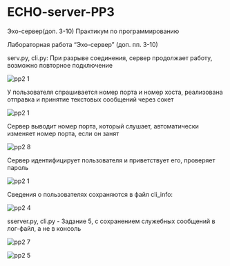 # ECHO-server-PP3
Эхо-сервер(доп. 3-10) Практикум по программированию


Лабораторная работа “Эхо-сервер” (доп. пп. 3-10)

serv.py, cli.py:
При разрыве соединения, сервер продолжает работу, возможно повторное подключение

![pp2 1](https://user-images.githubusercontent.com/91433112/141378544-7030ba33-cc09-40f6-80a9-a23b7f7a7ba2.png)

У пользователя спрашивается номер порта и номер хоста, реализована отправка и принятие текстовых сообщений через сокет

![pp2 1](https://user-images.githubusercontent.com/91433112/141378773-676c53b2-d2f4-4bda-8ffa-f83d20d2e21a.png)

Сервер выводит номер порта, который слушает, автоматически изменяет номер порта, если он занят

![pp2 8](https://user-images.githubusercontent.com/91433112/141379295-cb1a10e7-2029-4b1a-a593-039f11c8785d.png)

Сервер идентифицирует пользователя и приветствует его, проверяет пароль

![pp2 1](https://user-images.githubusercontent.com/91433112/141379567-c4881478-b42a-4f71-b500-cc0133b42d24.png)

Cведения о пользователях сохраняются в файл cli_info:

![pp2 4](https://user-images.githubusercontent.com/91433112/141380268-4b93539b-299b-4f43-bd01-6d0e781210ad.png)

sserver.py, cli.py - Задание 5, с сохранением служебных сообщений в лог-файл, а не в консоль

![pp2 7](https://user-images.githubusercontent.com/91433112/141380287-1a00ff71-8436-43f2-8a5a-ce54f731280d.png)

![pp2 5](https://user-images.githubusercontent.com/91433112/141380296-7534cff5-7c99-4846-be01-027ad0aaddd1.png)





